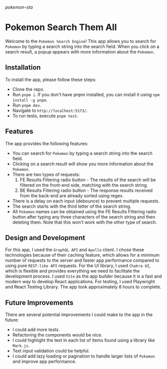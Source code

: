 *pokemon-sta*

# **Pokemon Search Them All**

Welcome to the `Pokemon Search Engine`! This app allows you to search for `Pokemon` by typing a search string into the search field. When you click on a search result, a popup appears with more information about the `Pokemon`.

## Installation
To install the app, please follow these steps:

- Clone the repo.
- Run `pnpm i`. If you don't have pnpm installed, you can install it using `npm install -g pnpm`.
- Run `pnpm dev`.
- Navigate to `http://localhost:5173/`.
- To run tests, execute `pnpm test`.

## Features
The app provides the following features:

- You can search for `Pokemon` by typing a search string into the search field.
- Clicking on a search result will show you more information about the `Pokemon`.
- There are two types of requests:
  1. FE Results Filtering radio button - The results of the search will be filtered on the front-end side, matching with the search string.
  2. BE Results Filtering radio button - The response results received from the back-end are already sorted using regex.
- There is a delay on each input (debounce) to prevent multiple requests.
- The search starts with the third letter of the search string.
- All `Pokemon` names can be obtained using the FE Results Filtering radio button after typing any three characters of the search string and then deleting them. Note that this won't work with the other type of search.


## Design and Development
For this app, I used the `GraphQL API` and `Apollo` client. I chose these technologies because of their caching feature, which allows for a minimum number of requests to the server and faster app performance compared to using pure `REST-like API` requests. For the UI library, I used `Chakra UI`, which is flexible and provides everything we need to facilitate the development process. I used `Vite` as the app builder because it is a fast and modern way to develop React applications. For testing, I used Playwright and React Testing Library. The app took approximately 8 hours to complete.

## Future Improvements
There are several potential improvements I could make to the app in the future:

- I could add more tests.
- Refactoring the components would be nice.
- I could highlight the text in each list of items found using a library like `Mark.js`.
- Text input validation could be helpful.
- I could add lazy loading or pagination to handle larger lists of `Pokemon` and improve app performance.